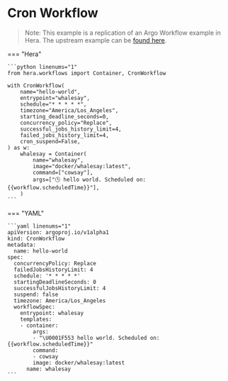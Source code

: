 # Cron Workflow

> Note: This example is a replication of an Argo Workflow example in Hera. The upstream example can be [found here](https://github.com/argoproj/argo-workflows/blob/master/examples/cron-workflow.yaml).




=== "Hera"

    ```python linenums="1"
    from hera.workflows import Container, CronWorkflow

    with CronWorkflow(
        name="hello-world",
        entrypoint="whalesay",
        schedule="* * * * *",
        timezone="America/Los_Angeles",
        starting_deadline_seconds=0,
        concurrency_policy="Replace",
        successful_jobs_history_limit=4,
        failed_jobs_history_limit=4,
        cron_suspend=False,
    ) as w:
        whalesay = Container(
            name="whalesay",
            image="docker/whalesay:latest",
            command=["cowsay"],
            args=["🕓 hello world. Scheduled on: {{workflow.scheduledTime}}"],
        )
    ```

=== "YAML"

    ```yaml linenums="1"
    apiVersion: argoproj.io/v1alpha1
    kind: CronWorkflow
    metadata:
      name: hello-world
    spec:
      concurrencyPolicy: Replace
      failedJobsHistoryLimit: 4
      schedule: '* * * * *'
      startingDeadlineSeconds: 0
      successfulJobsHistoryLimit: 4
      suspend: false
      timezone: America/Los_Angeles
      workflowSpec:
        entrypoint: whalesay
        templates:
        - container:
            args:
            - "\U0001F553 hello world. Scheduled on: {{workflow.scheduledTime}}"
            command:
            - cowsay
            image: docker/whalesay:latest
          name: whalesay
    ```

